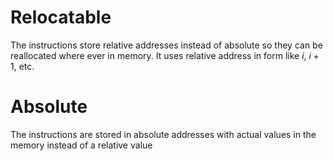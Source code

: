 # Relocatable
The instructions store relative addresses instead of absolute so they can be reallocated where ever in memory. It uses relative address in form like $i$, $i + 1$, etc.

# Absolute
The instructions are stored in absolute addresses with actual values in the memory instead of a relative value
